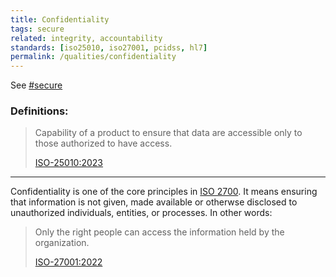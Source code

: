 ```yaml
---
title: Confidentiality
tags: secure
related: integrity, accountability
standards: [iso25010, iso27001, pcidss, hl7]
permalink: /qualities/confidentiality
---
```


See [#secure](/tag-secure)

### Definitions:


>Capability of a product to ensure that data are accessible only to those authorized to have access.
>
>[ISO-25010:2023](/references/#iso-25010-2023)

<hr class="with-no-margin"/>

Confidentiality is one of the core principles in [ISO 2700](https://www.iso.org/standard/27001). 
It means ensuring that information is not given, made available or otherwse disclosed to unauthorized individuals, entities, or processes.
In other words:

>Only the right people can access the information held by the organization.
>
>[ISO-27001:2022](https://www.iso.org/standard/27001)